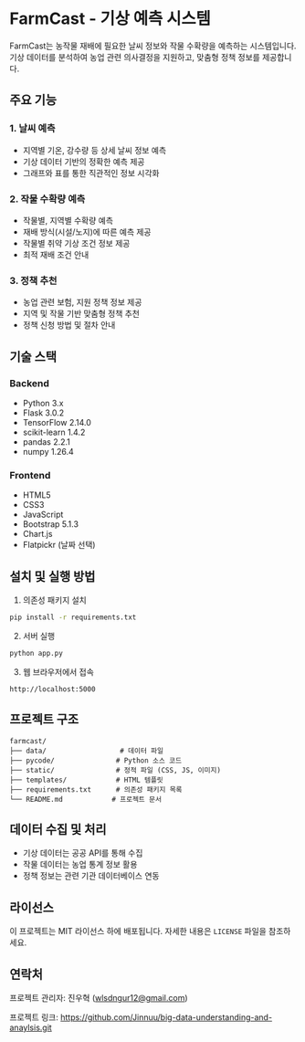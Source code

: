 # FarmCast - 기상 예측 시스템

FarmCast는 농작물 재배에 필요한 날씨 정보와 작물 수확량을 예측하는 시스템입니다. 기상 데이터를 분석하여 농업 관련 의사결정을 지원하고, 맞춤형 정책 정보를 제공합니다.

## 주요 기능

### 1. 날씨 예측
- 지역별 기온, 강수량 등 상세 날씨 정보 예측
- 기상 데이터 기반의 정확한 예측 제공
- 그래프와 표를 통한 직관적인 정보 시각화

### 2. 작물 수확량 예측
- 작물별, 지역별 수확량 예측
- 재배 방식(시설/노지)에 따른 예측 제공
- 작물별 취약 기상 조건 정보 제공
- 최적 재배 조건 안내

### 3. 정책 추천
- 농업 관련 보험, 지원 정책 정보 제공
- 지역 및 작물 기반 맞춤형 정책 추천
- 정책 신청 방법 및 절차 안내

## 기술 스택

### Backend
- Python 3.x
- Flask 3.0.2
- TensorFlow 2.14.0
- scikit-learn 1.4.2
- pandas 2.2.1
- numpy 1.26.4

### Frontend
- HTML5
- CSS3
- JavaScript
- Bootstrap 5.1.3
- Chart.js
- Flatpickr (날짜 선택)

## 설치 및 실행 방법


1. 의존성 패키지 설치
```bash
pip install -r requirements.txt
```

2. 서버 실행
```bash
python app.py
```

3. 웹 브라우저에서 접속
```
http://localhost:5000
```

## 프로젝트 구조

```
farmcast/
├── data/                  # 데이터 파일
├── pycode/               # Python 소스 코드
├── static/               # 정적 파일 (CSS, JS, 이미지)
├── templates/            # HTML 템플릿
├── requirements.txt      # 의존성 패키지 목록
└── README.md            # 프로젝트 문서
```

## 데이터 수집 및 처리

- 기상 데이터는 공공 API를 통해 수집
- 작물 데이터는 농업 통계 정보 활용
- 정책 정보는 관련 기관 데이터베이스 연동

## 라이선스

이 프로젝트는 MIT 라이선스 하에 배포됩니다. 자세한 내용은 `LICENSE` 파일을 참조하세요.

## 연락처

프로젝트 관리자: 진우혁 (wlsdngur12@gmail.com)

프로젝트 링크: https://github.com/Jinnuu/big-data-understanding-and-anaylsis.git